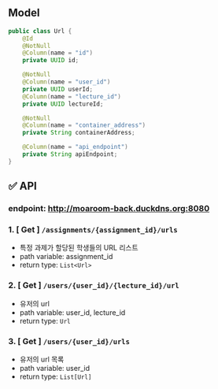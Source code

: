 ## Model
```java
public class Url {
    @Id
    @NotNull
    @Column(name = "id")
    private UUID id;

    @NotNull
    @Column(name = "user_id")
    private UUID userId;
    @Column(name = "lecture_id")
    private UUID lectureId;

    @NotNull
    @Column(name = "container_address")
    private String containerAddress;

    @Column(name = "api_endpoint")
    private String apiEndpoint;
}
```

## ✅ API

### endpoint: http://moaroom-back.duckdns.org:8080

### 1. [ Get ] `/assignments/{assignment_id}/urls`

- 특정 과제가 할당된 학생들의 URL 리스트
- path variable: assignment_id
- return type: `List<Url>`

### 2. [ Get ] `/users/{user_id}/{lecture_id}/url`

- 유저의 url
- path variable: user_id, lecture_id
- return type: `Url`

### 3. [ Get ] `/users/{user_id}/urls`

- 유저의 url 목록
- path variable: user_id
- return type: `List[Url]`
